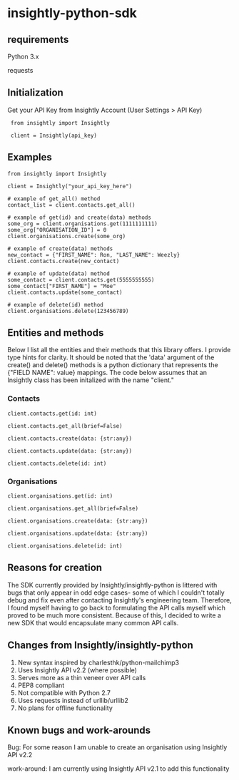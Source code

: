 # insightly-python-sdk

## requirements
Python 3.x

requests

## Initialization
Get your API Key from Insightly Account (User Settings > API Key)

     from insightly import Insightly
     
     client = Insightly(api_key)
     
## Examples
    from insightly import Insightly
    
    client = Insightly("your_api_key_here")
    
    # example of get_all() method
    contact_list = client.contacts.get_all()
    
    # example of get(id) and create(data) methods
    some_org = client.organisations.get(1111111111)
    some_org["ORGANISATION_ID"] = 0
    client.organisations.create(some_org)
    
    # example of create(data) methods
    new_contact = {"FIRST_NAME": Ron, "LAST_NAME": Weezly}
    client.contacts.create(new_contact)
    
    # example of update(data) method
    some_contact = client.contacts.get(5555555555)
    some_contact["FIRST_NAME"] = "Moe"
    client.contacts.update(some_contact)
    
    # example of delete(id) method
    client.organisations.delete(123456789)

## Entities and methods
Below I list all the entities and their methods that this library offers. I provide type hints for clarity. It should be noted that the 'data' argument of the create() and delete() methods is a python dictionary that represents the {"FIELD NAME": value} mappings. The code below assumes that an Insightly class has been initalized with the name "client."

### Contacts
    client.contacts.get(id: int)

    client.contacts.get_all(brief=False)

    client.contacts.create(data: {str:any})

    client.contacts.update(data: {str:any})

    client.contacts.delete(id: int)

### Organisations
    client.organisations.get(id: int)

    client.organisations.get_all(brief=False)

    client.organisations.create(data: {str:any})

    client.organisations.update(data: {str:any})

    client.organisations.delete(id: int)
    
 


## Reasons for creation
The SDK currently provided by Insightly/insightly-python is littered with bugs that only appear in odd edge cases- some of which I couldn't totally debug and fix even after contacting Insightly's engineering team. Therefore, I found myself having to go back to formulating the API calls myself which proved to be much more consistent. Because of this, I decided to write a new SDK that would encapsulate many common API calls.

## Changes from Insightly/insightly-python
1. New syntax inspired by charlesthk/python-mailchimp3
2. Uses Insightly API v2.2 (where possible)
3. Serves more as a thin veneer over API calls
3. PEP8 compliant
4. Not compatible with Python 2.7
5. Uses requests instead of urllib/urllib2
6. No plans for offline functionality

## Known bugs and work-arounds
Bug: For some reason I am unable to create an organisation using Insightly API v2.2

work-around: I am currently using Insightly API v2.1 to add this functionality



